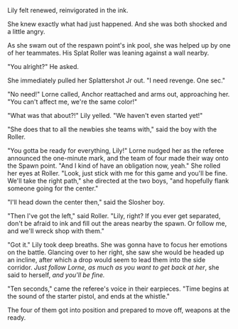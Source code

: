 Lily felt renewed, reinvigorated in the ink. 

She knew exactly what had just happened. And she was both shocked and a little angry.

As she swam out of the respawn point's ink pool, she was helped up by one of her teammates. His Splat Roller was leaning against a wall nearby.

"You alright?" He asked.

She immediately pulled her Splattershot Jr out. "I need revenge. One sec."

"No need!" Lorne called, Anchor reattached and arms out, approaching her. "You can't affect me, we're the same color!"

"What was that about?!" Lily yelled. "We haven't even started yet!"

"She does that to all the newbies she teams with," said the boy with the Roller. 

"You gotta be ready for everything, Lily!" Lorne nudged her as the referee announced the one-minute mark, and the team of four made their way onto the Spawn point. "And I kind of have an obligation now, yeah." She rolled her eyes at Roller. "Look, just stick with me for this game and you'll be fine. We'll take the right path," she directed at the two boys, "and hopefully flank someone going for the center."

"I'll head down the center then," said the Slosher boy.

"Then I've got the left," said Roller. "Lily, right? If you ever get separated, don't be afraid to ink and fill out the areas nearby the spawn. Or follow me, and we'll wreck shop with them."

"Got it." Lily took deep breaths. She was gonna have to focus her emotions on the battle. Glancing over to her right, she saw she would be headed up an incline, after which a drop would seem to lead them into the side corridor. *Just follow Lorne, as much as you want to get back at her*, she said to herself, *and you'll be fine.*

"Ten seconds," came the referee's voice in their earpieces. "Time begins at the sound of the starter pistol, and ends at the whistle."

The four of them got into position and prepared to move off, weapons at the ready.